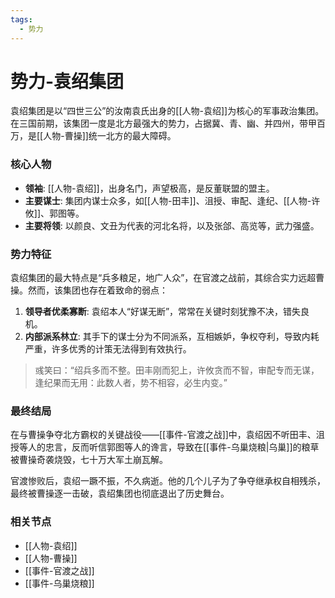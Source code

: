```yaml
---
tags:
  - 势力
---
```

# 势力-袁绍集团

袁绍集团是以“四世三公”的汝南袁氏出身的[[人物-袁绍]]为核心的军事政治集团。在三国前期，该集团一度是北方最强大的势力，占据冀、青、幽、并四州，带甲百万，是[[人物-曹操]]统一北方的最大障碍。

### 核心人物

*   **领袖**: [[人物-袁绍]]，出身名门，声望极高，是反董联盟的盟主。
*   **主要谋士**: 集团内谋士众多，如[[人物-田丰]]、沮授、审配、逢纪、[[人物-许攸]]、郭图等。
*   **主要将领**: 以颜良、文丑为代表的河北名将，以及张郃、高览等，武力强盛。

### 势力特征

袁绍集团的最大特点是“兵多粮足，地广人众”，在官渡之战前，其综合实力远超曹操。然而，该集团也存在着致命的弱点：

1.  **领导者优柔寡断**: 袁绍本人“好谋无断”，常常在关键时刻犹豫不决，错失良机。
2.  **内部派系林立**: 其手下的谋士分为不同派系，互相嫉妒，争权夺利，导致内耗严重，许多优秀的计策无法得到有效执行。

> 彧笑曰：“绍兵多而不整。田丰刚而犯上，许攸贪而不智，审配专而无谋，逢纪果而无用：此数人者，势不相容，必生内变。”

### 最终结局

在与曹操争夺北方霸权的关键战役——[[事件-官渡之战]]中，袁绍因不听田丰、沮授等人的忠言，反而听信郭图等人的谗言，导致在[[事件-乌巢烧粮|乌巢]]的粮草被曹操奇袭烧毁，七十万大军土崩瓦解。

官渡惨败后，袁绍一蹶不振，不久病逝。他的几个儿子为了争夺继承权自相残杀，最终被曹操逐一击破，袁绍集团也彻底退出了历史舞台。

### 相关节点
- [[人物-袁绍]]
- [[人物-曹操]]
- [[事件-官渡之战]]
- [[事件-乌巢烧粮]]
